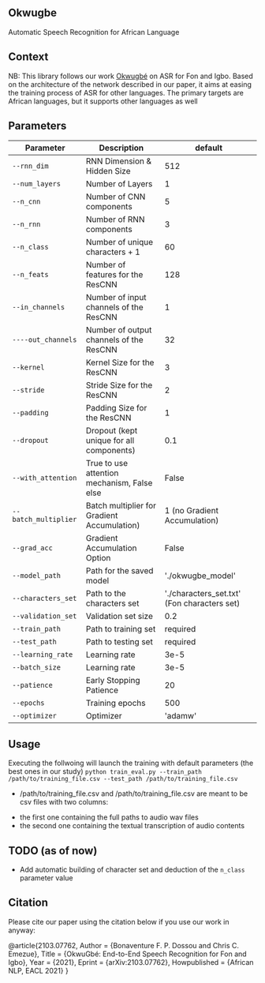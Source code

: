 ## Okwugbe
Automatic Speech Recognition for African Language

## Context
NB: This library follows our work [Okwugbé](https://arxiv.org/abs/2103.07762) on ASR for Fon and Igbo. Based on the architecture of the network described in our
paper, it aims at easing the training process of ASR for other languages.
The primary targets are African languages, but it supports other languages as well
## Parameters
| Parameter | Description | default | 
| --- | --- | --- |
| `--rnn_dim` | RNN Dimension & Hidden Size | 512 |
| `--num_layers` | Number of Layers | 1 |
| `--n_cnn` | Number of CNN components | 5 |
| `--n_rnn` | Number of RNN components | 3 |
| `--n_class` | Number of unique characters + 1 | 60 |
| `--n_feats` | Number of features for the ResCNN | 128 |
| `--in_channels` | Number of input channels of the ResCNN | 1 |
| `----out_channels` | Number of output channels of the ResCNN | 32 |
| `--kernel` | Kernel Size for the ResCNN | 3 |
| `--stride` | Stride Size for the ResCNN | 2 |
| `--padding` | Padding Size for the ResCNN | 1 |
| `--dropout` | Dropout (kept unique for all components) | 0.1 |
| `--with_attention` | True to use attention mechanism, False else | False |
| `--batch_multiplier` | Batch multiplier for Gradient Accumulation) | 1 (no Gradient Accumulation) |
| `--grad_acc` | Gradient Accumulation Option | False |
| `--model_path` | Path for the saved model | './okwugbe_model' |
| `--characters_set` | Path to the characters set | './characters_set.txt' (Fon characters set)|
| `--validation_set` | Validation set size | 0.2 |
| `--train_path` | Path to training set | required |
| `--test_path` | Path to testing set | required |
| `--learning_rate` | Learning rate | 3e-5 |
| `--batch_size` | Learning rate | 3e-5 |
| `--patience` | Early Stopping Patience | 20 |
| `--epochs` | Training epochs | 500 |
| `--optimizer` | Optimizer | 'adamw' |

## Usage
Executing the follwoing will launch the training with default parameters (the best ones in our study)
`python train_eval.py --train_path /path/to/training_file.csv --test_path /path/to/training_file.csv`

* /path/to/training_file.csv and /path/to/training_file.csv are meant to be csv files with two columns:
- the first one containing the full paths to audio wav files
- the second one containing the textual transcription of audio contents

## TODO (as of now)
* Add automatic building of character set and deduction of the `n_class` parameter value

## Citation
Please cite our paper using the citation below if you use our work in anyway:

@article{2103.07762,
Author = {Bonaventure F. P. Dossou and Chris C. Emezue},
Title = {OkwuGbé: End-to-End Speech Recognition for Fon and Igbo},
Year = {2021},
Eprint = {arXiv:2103.07762},
Howpublished = {African NLP, EACL 2021}
}
